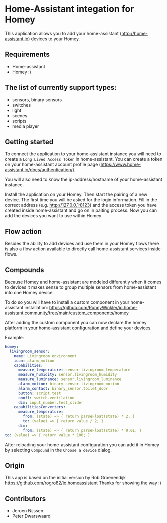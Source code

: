 # Home-Assistant integation for Homey

This application allows you to add your home-assistant (http://home-assistant.io) devices to your Homey.

## Requirements
- Home-assistant
- Homey :)

## The list of currently support types:
- sensors, binary sensors
- switches
- light
- scenes
- scripts
- media player

## Getting started
To connect the application to your home-assistant instance you will need to create a `Long Lived Access Token` in home-assistant. You can create a token on your home-assistant account profile page (https://www.home-assistant.io/docs/authentication/).

You will also need to know the ip-address/hostname of your home-assistant instance.

Install the application on your Homey.
Then start the pairing of a new device. The first time you will be asked for the login information.
Fill in the correct address (e.g. http://127.0.0.1:8123) and the access token you have created inside home-assistant and go on in paiting process.
Now you can add the devices you want to use within Homey

## Flow action
Besides the ability to add devices and use them in your Homey flows there is also a flow action available to directly call home-assistant services inside flows.

## Compounds
Because Homey and home-assistant are modeled differently when it comes to devices it makes sense to group multiple sensors from home-assistant into one Homey device.

To do so you will have to install a custom component in your home-assistant installation:
https://github.com/RonnyWinkler/io.home-assistant.community/tree/main/custom_components/homey

After adding the custom component you can now declare the homey platform in your home-assistant configuration and define your devices.

Example:
```yaml
homey:
  livingroom_sensor:
    name: Livingroom environment
    icon: alarm_motion
    capabilities:
      measure_temperature: sensor.livingroom_temperature
      measure_humidity: sensor.livingroom_humidity
      measure_luminance: sensor.livingroom_luminance
      alarm_motion: binary_sensor.livingroom_motion
      alarm_contact: binary_sensor.toilet_door
      button: script.test
      onoff: switch.ventilation
      dim: input_number.test_slider
    capabilitiesConverters:
      measure_temperature: 
        from: (state) => { return parseFloat(state) * 2; }
        to: (value) => { return value / 2; }
      dim: 
        from: (state) => { return parseFloat(state) * 0.01; }
to: (value) => { return value * 100; }
```

After reloading your home-assistant configuration you can add it in Homey by selecting `Compound` in the `Choose a device` dialog.

## Origin
This app is based on the initial version by Rob Groenendijk
https://github.com/rogro82/io.homeassistant
Thanks for showing the way :)

## Contributors
- Jeroen Nijssen
- Peter Dwarswaard